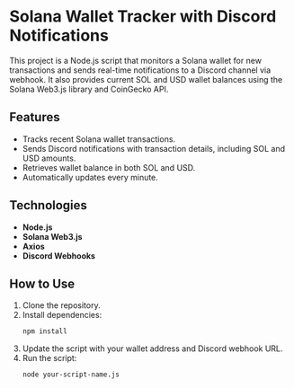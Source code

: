 # Solana Wallet Tracker with Discord Notifications

This project is a Node.js script that monitors a Solana wallet for new transactions and sends real-time notifications to a Discord channel via webhook. It also provides current SOL and USD wallet balances using the Solana Web3.js library and CoinGecko API.

## Features
- Tracks recent Solana wallet transactions.
- Sends Discord notifications with transaction details, including SOL and USD amounts.
- Retrieves wallet balance in both SOL and USD.
- Automatically updates every minute.

## Technologies
- **Node.js**
- **Solana Web3.js**
- **Axios**
- **Discord Webhooks**

## How to Use
1. Clone the repository.
2. Install dependencies:
    ```bash
    npm install
    ```
3. Update the script with your wallet address and Discord webhook URL.
4. Run the script:
    ```bash
    node your-script-name.js
    ```
